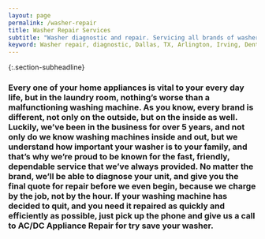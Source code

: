 ```yaml
---
layout: page
permalink: /washer-repair
title: Washer Repair Services
subtitle: "Washer diagnostic and repair. Servicing all brands of washers. We work in Dallas, TX and surrounding areas."
keyword: Washer repair, diagnostic, Dallas, TX, Arlington, Irving, Denton, Lewisville, Plano, Carrollton, Frisco, Keller, Grapevine, Bedford, Euless, Southlake, Lake Dallas, Roanoke, Argyle, Hebron, Richardson, Corinth, Lantana, Copper Canyon, Highland Village, Double Oak, Watauga, Melody Hills, Richland Hills, North Richland Hills, Haltom City, Blue Mound
---
```


{:.section-subheadline}
### Every one of your home appliances is vital to your every day life, but in the laundry room, nothing’s worse than a malfunctioning washing machine. As you know, every brand is different, not only on the outside, but on the inside as well. Luckily, we’ve been in the business for over 5 years, and not only do we know washing machines inside and out, but we understand how important your washer is to your family, and that’s why we’re proud to be known for the fast, friendly, dependable service that we’ve always provided. No matter the brand, we’ll be able to diagnose your unit, and give you the final quote for repair before we even begin, because we charge by the job, not by the hour. If your washing machine has decided to quit, and you need it repaired as quickly and efficiently as possible, just pick up the phone and give us a call to AC/DC Appliance Repair for try save your washer.